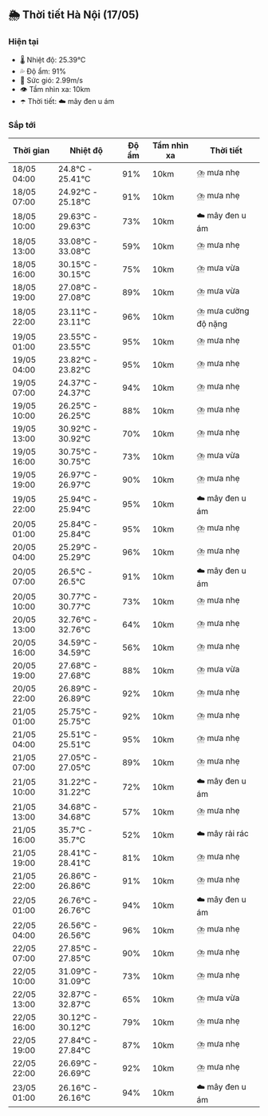 ## 🌦️ Thời tiết Hà Nội (17/05)

### Hiện tại

- 🌡️ Nhiệt độ: 25.39℃
- 💦 Độ ẩm: 91%
- 💨 Sức gió: 2.99m/s
- 👁️ Tầm nhìn xa: 10km
- ☂️ Thời tiết: ☁️ mây đen u ám

### Sắp tới

| Thời gian | Nhiệt độ | Độ ẩm | Tầm nhìn xa | Thời tiết |
| --- | --- | --- | --- | --- |
| 18/05 04:00 | 24.8℃ - 25.41℃ | 91% | 10km | ⛈️ mưa nhẹ |
| 18/05 07:00 | 24.92℃ - 25.18℃ | 91% | 10km | ⛈️ mưa nhẹ |
| 18/05 10:00 | 29.63℃ - 29.63℃ | 73% | 10km | ☁️ mây đen u ám |
| 18/05 13:00 | 33.08℃ - 33.08℃ | 59% | 10km | ⛈️ mưa nhẹ |
| 18/05 16:00 | 30.15℃ - 30.15℃ | 75% | 10km | ⛈️ mưa vừa |
| 18/05 19:00 | 27.08℃ - 27.08℃ | 89% | 10km | ⛈️ mưa vừa |
| 18/05 22:00 | 23.11℃ - 23.11℃ | 96% | 10km | ⛈️ mưa cường độ nặng |
| 19/05 01:00 | 23.55℃ - 23.55℃ | 95% | 10km | ⛈️ mưa nhẹ |
| 19/05 04:00 | 23.82℃ - 23.82℃ | 95% | 10km | ⛈️ mưa nhẹ |
| 19/05 07:00 | 24.37℃ - 24.37℃ | 94% | 10km | ⛈️ mưa nhẹ |
| 19/05 10:00 | 26.25℃ - 26.25℃ | 88% | 10km | ⛈️ mưa nhẹ |
| 19/05 13:00 | 30.92℃ - 30.92℃ | 70% | 10km | ⛈️ mưa nhẹ |
| 19/05 16:00 | 30.75℃ - 30.75℃ | 73% | 10km | ⛈️ mưa vừa |
| 19/05 19:00 | 26.97℃ - 26.97℃ | 90% | 10km | ⛈️ mưa nhẹ |
| 19/05 22:00 | 25.94℃ - 25.94℃ | 95% | 10km | ☁️ mây đen u ám |
| 20/05 01:00 | 25.84℃ - 25.84℃ | 95% | 10km | ⛈️ mưa nhẹ |
| 20/05 04:00 | 25.29℃ - 25.29℃ | 96% | 10km | ⛈️ mưa nhẹ |
| 20/05 07:00 | 26.5℃ - 26.5℃ | 91% | 10km | ☁️ mây đen u ám |
| 20/05 10:00 | 30.77℃ - 30.77℃ | 73% | 10km | ⛈️ mưa nhẹ |
| 20/05 13:00 | 32.76℃ - 32.76℃ | 64% | 10km | ⛈️ mưa nhẹ |
| 20/05 16:00 | 34.59℃ - 34.59℃ | 56% | 10km | ⛈️ mưa nhẹ |
| 20/05 19:00 | 27.68℃ - 27.68℃ | 88% | 10km | ⛈️ mưa vừa |
| 20/05 22:00 | 26.89℃ - 26.89℃ | 92% | 10km | ⛈️ mưa nhẹ |
| 21/05 01:00 | 25.75℃ - 25.75℃ | 92% | 10km | ⛈️ mưa nhẹ |
| 21/05 04:00 | 25.51℃ - 25.51℃ | 95% | 10km | ⛈️ mưa nhẹ |
| 21/05 07:00 | 27.05℃ - 27.05℃ | 89% | 10km | ⛈️ mưa nhẹ |
| 21/05 10:00 | 31.22℃ - 31.22℃ | 72% | 10km | ☁️ mây đen u ám |
| 21/05 13:00 | 34.68℃ - 34.68℃ | 57% | 10km | ⛈️ mưa nhẹ |
| 21/05 16:00 | 35.7℃ - 35.7℃ | 52% | 10km | ☁️ mây rải rác |
| 21/05 19:00 | 28.41℃ - 28.41℃ | 81% | 10km | ⛈️ mưa nhẹ |
| 21/05 22:00 | 26.86℃ - 26.86℃ | 91% | 10km | ⛈️ mưa nhẹ |
| 22/05 01:00 | 26.76℃ - 26.76℃ | 94% | 10km | ☁️ mây đen u ám |
| 22/05 04:00 | 26.56℃ - 26.56℃ | 96% | 10km | ⛈️ mưa nhẹ |
| 22/05 07:00 | 27.85℃ - 27.85℃ | 90% | 10km | ⛈️ mưa nhẹ |
| 22/05 10:00 | 31.09℃ - 31.09℃ | 73% | 10km | ⛈️ mưa nhẹ |
| 22/05 13:00 | 32.87℃ - 32.87℃ | 65% | 10km | ⛈️ mưa vừa |
| 22/05 16:00 | 30.12℃ - 30.12℃ | 79% | 10km | ⛈️ mưa nhẹ |
| 22/05 19:00 | 27.84℃ - 27.84℃ | 87% | 10km | ⛈️ mưa nhẹ |
| 22/05 22:00 | 26.69℃ - 26.69℃ | 92% | 10km | ⛈️ mưa nhẹ |
| 23/05 01:00 | 26.16℃ - 26.16℃ | 94% | 10km | ☁️ mây đen u ám |
